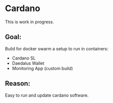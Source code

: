 # Cardano

This is work in progress.

## Goal:
Build for docker swarm a setup to run in containers:
- Cardano SL
- Daedalus Wallet
- Monitoring App (custom build)

## Reason:
Easy to run and update cardano software.
